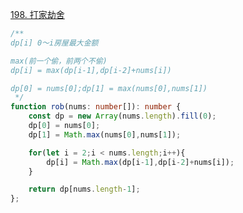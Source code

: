[198. 打家劫舍](https://leetcode.cn/problems/house-robber/)

```typescript
/**
dp[i] 0～i房屋最大金额

max(前一个偷，前两个不偷)
dp[i] = max(dp[i-1],dp[i-2]+nums[i])

dp[0] = nums[0];dp[1] = max(nums[0],nums[1])
 */
function rob(nums: number[]): number {
    const dp = new Array(nums.length).fill(0);
    dp[0] = nums[0];
    dp[1] = Math.max(nums[0],nums[1]);

    for(let i = 2;i < nums.length;i++){
        dp[i] = Math.max(dp[i-1],dp[i-2]+nums[i]);
    }

    return dp[nums.length-1];
};
```


